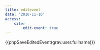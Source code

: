 ```yaml
---
title: editevent
date: '2018-11-10'
access:
    site:
        edit-event: true
---
```


{{phpSaveEditedEvent(grav.user.fullname)}}